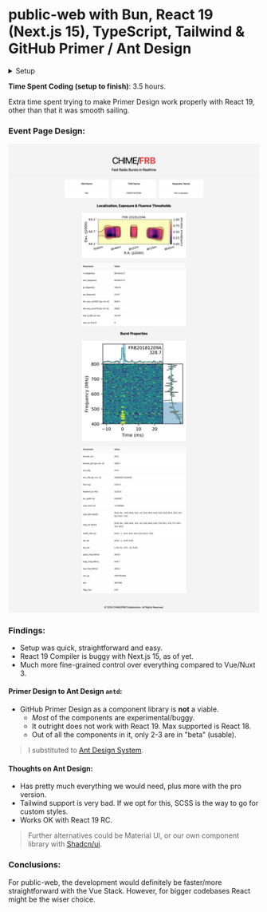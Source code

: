 # public-web with Bun, React 19 (Next.js 15), TypeScript, Tailwind & GitHub Primer / Ant Design

<details >
<summary>Setup</summary>

### Getting Started

First, run the development server:

```bash
bun dev
```

Open [http://localhost:3000](http://localhost:3000) with your browser to see the result.

You can start editing the page by modifying `app/page.tsx`. The page auto-updates as you edit the file.

## Learn More
- [Next.js Documentation](https://nextjs.org/docs)
</details>

**Time Spent Coding (setup to finish)**: 3.5 hours.

Extra time spent trying to make Primer Design work properly with React 19, other than that it was smooth sailing.

### Event Page Design:
<div style="text-align: center;">
  <img src="./git-assets/public-web-react.png" alt="Sample Image" style="max-width: 100%; height: auto;"/>
</div>

### Findings:
- Setup was quick, straightforward and easy.
- React 19 Compiler is buggy with Next.js 15, as of yet.
- Much more fine-grained control over everything compared to Vue/Nuxt 3.

#### Primer Design to Ant Design `antd`:
- GitHub Primer Design as a component library is **not** a viable.
    - *Most* of the components are experimental/buggy.
    - It outright does not work with React 19. Max supported is React 18.
    - Out of all the components in it, only 2-3 are in "beta" (usable).

> I substituted to [Ant Design System](https://ant.design/).

#### Thoughts on Ant Design:
- Has pretty much everything we would need, plus more with the pro version.
- Tailwind support is very bad. If we opt for this, SCSS is the way to go for custom styles.
- Works OK with React 19 RC.

> Further alternatives could be Material UI, or our own component library with [Shadcn/ui](https://ui.shadcn.com/).

### Conclusions:
For public-web, the development would definitely be faster/more straightforward with the Vue Stack. However, for bigger codebases React might be the wiser choice.
